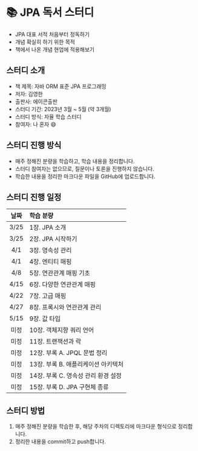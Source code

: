 # :books: JPA 독서 스터디

- JPA 대표 서적 처음부터 정독하기
- 개념 확실히 하기 위한 목적
- 책에서 나온 개념 현업에 적용해보기

## 스터디 소개

- 책 제목: 자바 ORM 표준 JPA 프로그래밍
- 저자: 김영한
- 출판사: 에이콘출판
- 스터디 기간: 2023년 3월 ~ 5월 (약 3개월)
- 스터디 방식: 자율 학습 스터디
- 참여자: 나 혼자 :smile:

## 스터디 진행 방식

- 매주 정해진 분량을 학습하고, 학습 내용을 정리합니다.
- 스터디 참여자는 없으므로, 질문이나 토론을 진행하지 않습니다.
- 학습한 내용을 정리한 마크다운 파일을 GitHub에 업로드합니다.

## 스터디 진행 일정

| 날짜 | 학습 분량 |
|:---:|:---|
| 3/25 | 1장. JPA 소개 |
| 3/25 | 2장. JPA 시작하기 |
| 4/1 | 3장. 영속성 관리 |
| 4/1 | 4장. 엔티티 매핑 |
| 4/8 | 5장. 연관관계 매핑 기초 |
| 4/15 | 6장. 다양한 연관관계 매핑 |
| 4/22 | 7장. 고급 매핑 |
| 4/27 | 8장. 프록시와 연관관계 관리 |
| 5/15 | 9장. 값 타입 |
| 미정 | 10장. 객체지향 쿼리 언어 |
| 미정 | 11장. 트랜잭션과 락 |
| 미정 | 12장. 부록 A. JPQL 문법 정리 |
| 미정 | 13장. 부록 B. 애플리케이션 아키텍처 |
| 미정 | 14장. 부록 C. 영속성 관리 환경 설정 |
| 미정 | 15장. 부록 D. JPA 구현체 종류 |

## 스터디 방법

1. 매주 정해진 분량을 학습한 후, 해당 주차의 디렉토리에 마크다운 형식으로 정리합니다.
2. 정리한 내용을 commit하고 push합니다.
